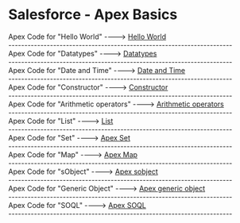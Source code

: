# Salesforce - Apex Basics
<html>
  
  <head>
    <body>
Apex Code for "Hello World" ----> <a href="Apex Hello World">Hello World</a>
    </body>
  </head>
</html>
<br>----------------------------------------------------------------------<br>
 
 <html> 
  <head>
    <body>
      Apex Code for "Datatypes" ----> <a href="Datatypes">Datatypes</a>
    </body>
  </head>
</html>
<br>----------------------------------------------------------------------</br>

<html> 
  <head>
    <body>
      Apex Code for "Date and Time" ----> <a href="Apex Date and Time">Date and Time</a>
    </body>
  </head>
</html>
<br>----------------------------------------------------------------------</br>

<html> 
  <head>
    <body>
      Apex Code for "Constructor" ----> <a href="Apex Constructor">Constructor</a>
    </body>
  </head>
</html>
<br>----------------------------------------------------------------------</br>

<html> 
  <head>
    <body>
      Apex Code for "Arithmetic operators" ----> <a href="ArithmeticOperations">Arithmetic operators</a>
    </body>
  </head>
</html>
<br>----------------------------------------------------------------------</br>

<html> 
  <head>
    <body>
      Apex Code for "List" ----> <a href="ListApex">List</a>
    </body>
  </head>
</html>
<br>----------------------------------------------------------------------</br>

<html> 
  <head>
    <body>
      Apex Code for "Set" ----> <a href="Apex Set">Apex Set</a>
    </body>
  </head>
</html>
<br>----------------------------------------------------------------------</br>

<html> 
  <head>
    <body>
      Apex Code for "Map" ----> <a href="Apex Map">Apex Map</a>
    </body>
  </head>
</html>
<br>----------------------------------------------------------------------</br>
<html> 
  <head>
    <body>
      Apex Code for "sObject" ----> <a href="Apex sobject">Apex sobject</a>
    </body>
  </head>
</html>
<br>----------------------------------------------------------------------</br>
<html> 
  <head>
    <body>
      Apex Code for "Generic Object" ----> <a href="Generic Object">Apex generic object</a>
    </body>
  </head>
</html>
<br>----------------------------------------------------------------------</br>
<html> 
  <head>
    <body>
      Apex Code for "SOQL" ----> <a href="SOQL">Apex SOQL</a>
    </body>
  </head>
</html>
<br>----------------------------------------------------------------------</br>

